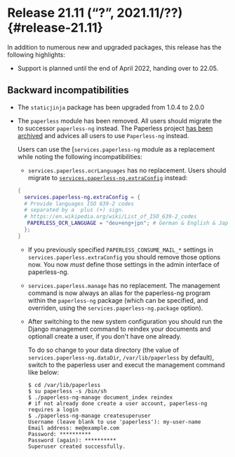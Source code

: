 # Release 21.11 (“?”, 2021.11/??) {#release-21.11}

In addition to numerous new and upgraded packages, this release has the following highlights:

* Support is planned until the end of April 2022, handing over to 22.05.

## Backward incompatibilities

* The `staticjinja` package has been upgraded from 1.0.4 to 2.0.0
* The `paperless` module has been removed. All users should migrate the to
  successor `paperless-ng` instead. The Paperless project [has been
  archived](https://github.com/the-paperless-project/paperless/commit/9b0063c9731f7c5f65b1852cb8caff97f5e40ba4)
  and advices all users to use `Paperless-ng` instead.

  Users can use the [`services.paperless-ng` module as a replacement while noting the following incompatibilities:
    * `services.paperless.ocrLanguages` has no replacement. Users should migrate to [`services.paperless-ng.extraConfig`](options.html#opt-services.paperless-ng.extraConfig) instead:
     ```nix
     {
       services.paperless-ng.extraConfig = {
       # Provide languages ISO 639-2 codes
       # separated by a  plus (+) sign.
       # https://en.wikipedia.org/wiki/List_of_ISO_639-2_codes
        PAPERLESS_OCR_LANGUAGE = "deu+eng+jpn"; # German & English & Japanse
       };
     }
     ```

    * If you previously specified `PAPERLESS_CONSUME_MAIL_*` settings in
      `services.paperless.extraConfig` you should remove those options now. You
      now *must* define those settings in the admin interface of paperless-ng.

    * `services.paperless.manage` has no replacement. The management command is
      now always an alias for the paperless-ng program within the
      `paperless-ng` package (which can be specified, and overriden, using the
      `services.paperless-ng.package` option).

    * After switching to the new system configuration you should run the Django
      management command to reindex your documents and optionall create a user,
      if you don't have one already.

      To do so change to your data directory (the value of
      `services.paperless-ng.dataDir`, `/var/lib/paperless` by default), switch
      to the paperless user and execut the management command like below:
      ```
      $ cd /var/lib/paperless
      $ su paperless -s /bin/sh
      $ ./paperless-ng-manage document_index reindex
      # if not already done create a user account, paperless-ng requires a login
      $ ./paperless-ng-manage createsuperuser
      Username (leave blank to use 'paperless'): my-user-name
      Email address: me@example.com
      Password: **********
      Password (again): **********
      Superuser created successfully.
      ```
